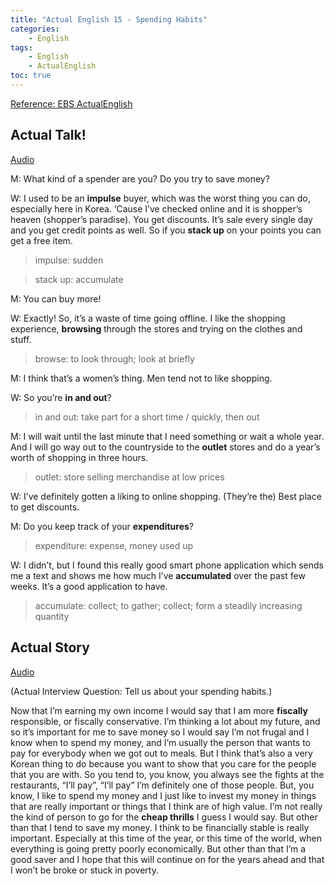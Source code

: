 ```yaml
---
title: "Actual English 15 - Spending Habits"
categories:
    - English
tags:
    - English
    - ActualEnglish
toc: true
---
```


[Reference: EBS ActualEnglish](http://home.ebse.co.kr/actualenglish/)

## Actual Talk!
[Audio](https://my.pcloud.com/publink/show?code=XZgIEx7ZKY50FUCfqR0WDmb65ebN8b2kFNOy)

M: What kind of a spender are you? Do you try to save money?

W: I used to be an **impulse** buyer, which was the worst thing you can do, especially here in Korea. ‘Cause I’ve checked online and it is shopper’s heaven (shopper’s paradise). You get discounts. It’s sale every single day and you get credit points as well. So if you **stack up** on your points you can get a free item.

> impulse: sudden

> stack up: accumulate     

M: You can buy more!

W: Exactly! So, it’s a waste of time going offline. I like the shopping experience, **browsing** through the stores and trying on the clothes and stuff.

> browse: to look through; look at briefly

M: I think that’s a women’s thing. Men tend not to like shopping.

W: So you’re **in and out**?

> in and out: take part for a short time / quickly, then out

M: I will wait until the last minute that I need something or wait a whole year. And I will go way out to the countryside to the **outlet** stores and do a year’s worth of shopping in three hours.

> outlet: store selling merchandise at low prices

W: I’ve definitely gotten a liking to online shopping. (They’re the) Best place to get discounts.

M: Do you keep track of your **expenditures**?

> expenditure: expense, money used up

W: I didn’t, but I found this really good smart phone application which sends me a text and shows me how much I’ve **accumulated** over the past few weeks. It’s a good application to have.

> accumulate: collect; to gather; collect; form a steadily increasing quantity


## Actual Story
[Audio](https://my.pcloud.com/publink/show?code=XZNIEx7ZzoQA9AN3MayLkJKEPXxdJHi9b0hk)

(Actual Interview Question: Tell us about your spending habits.)

Now that I’m earning my own income I would say that I am more **fiscally** responsible, or fiscally conservative. I’m thinking a lot about my future, and so it’s important for me to save money so I would say I’m not frugal and I know when to spend my money, and I’m usually the person that wants to pay for everybody when we got out to meals. But I think that’s also a very Korean thing to do because you want to show that you care for the people that you are with. So you tend to, you know, you always see the fights at the restaurants, “I’ll pay”, “I’ll pay” I’m definitely one of those people. But, you know, I like to spend my money and I just like to invest my money in things that are really important or things that I think are of high value. I’m not really the kind of person to go for the **cheap thrills** I guess I would say. But other than that I tend to save my money. I think to be financially stable is really important. Especially at this time of the year, or this time of the world, when everything is going pretty poorly economically. But other than that I’m a good saver and I hope that this will continue on for the years ahead and that I won’t be broke or stuck in poverty.
 
